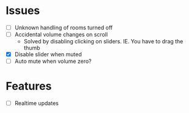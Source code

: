 # Issues

- [ ] Unknown handling of rooms turned off
- [ ] Accidental volume changes on scroll
  - Solved by disabling clicking on sliders. IE. You have to drag the thumb
- [x] Disable slider when muted
- [ ] Auto mute when volume zero?

# Features

- [ ] Realtime updates
